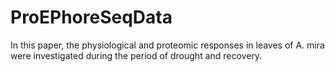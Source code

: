 # ProEPhoreSeqData
In this paper, the physiological and proteomic responses in leaves of A. mira were investigated during the period of drought and recovery.
